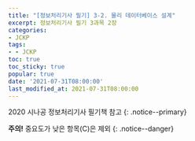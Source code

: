 ```yaml
---
title: "[정보처리기사 필기] 3-2. 물리 데이터베이스 설계"
excerpt: 정보처리기사 필기 3과목 2장
categories:
- JCKP
tags:
- - JCKP
toc: true
toc_sticky: true
popular: true
date: '2021-07-31T08:00:00'
last_modified_at: 2021-07-31T08:00:00
---
```

2020 시나공 정보처리기사 필기책 참고
{: .notice--primary}

**주의!** 중요도가 낮은 항목(C)은 제외
{: .notice--danger}